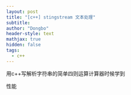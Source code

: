 ```yaml
---
layout: post
title: "[c++] stingstream 文本处理"
subtitle: 
author: "Dongbo"
header-style: text
mathjax: true
hidden: false
tags:
  - c++
---
```


用c++写解析字符串的简单四则运算计算器时候学到

性能
